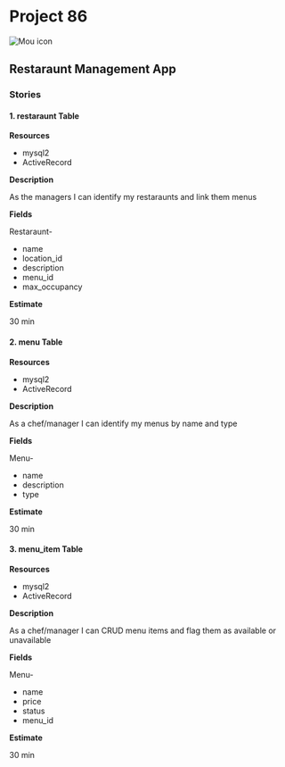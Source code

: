 # Project 86

![Mou icon](http://mouapp.com/Mou_128.png)

## Restaraunt Management App

### Stories

#### 1. restaraunt Table

**Resources**

* mysql2
* ActiveRecord

**Description**

As the managers I can identify my restaraunts and link them menus

**Fields**

Restaraunt-

- name
- location_id
- description
- menu_id
- max_occupancy

**Estimate**

30 min


#### 2. menu Table

**Resources**

* mysql2
* ActiveRecord

**Description**

As a chef/manager I can identify my menus by name and type

**Fields**

Menu-

- name
- description
- type

**Estimate**

30 min


#### 3. menu_item Table

**Resources**

* mysql2
* ActiveRecord

**Description**

As a chef/manager I can CRUD menu items and flag them as available or unavailable

**Fields**

Menu-

- name
- price
- status
- menu_id

**Estimate**

30 min





